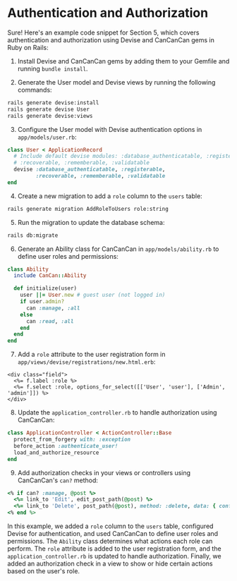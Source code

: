 # Authentication and Authorization

Sure! Here's an example code snippet for Section 5, which covers authentication and authorization using Devise and CanCanCan gems in Ruby on Rails:

1. Install Devise and CanCanCan gems by adding them to your Gemfile and running `bundle install`.

2. Generate the User model and Devise views by running the following commands:
```bash
rails generate devise:install
rails generate devise User
rails generate devise:views
```

3. Configure the User model with Devise authentication options in `app/models/user.rb`:
```ruby
class User < ApplicationRecord
  # Include default devise modules: :database_authenticatable, :registerable,
  # :recoverable, :rememberable, :validatable
  devise :database_authenticatable, :registerable,
         :recoverable, :rememberable, :validatable
end
```

4. Create a new migration to add a `role` column to the `users` table:
```bash
rails generate migration AddRoleToUsers role:string
```

5. Run the migration to update the database schema:
```bash
rails db:migrate
```

6. Generate an Ability class for CanCanCan in `app/models/ability.rb` to define user roles and permissions:
```ruby
class Ability
  include CanCan::Ability

  def initialize(user)
    user ||= User.new # guest user (not logged in)
    if user.admin?
      can :manage, :all
    else
      can :read, :all
    end
  end
end
```

7. Add a `role` attribute to the user registration form in `app/views/devise/registrations/new.html.erb`:
```erb
<div class="field">
  <%= f.label :role %>
  <%= f.select :role, options_for_select([['User', 'user'], ['Admin', 'admin']]) %>
</div>
```

8. Update the `application_controller.rb` to handle authorization using CanCanCan:
```ruby
class ApplicationController < ActionController::Base
  protect_from_forgery with: :exception
  before_action :authenticate_user!
  load_and_authorize_resource
end
```

9. Add authorization checks in your views or controllers using CanCanCan's `can?` method:
```ruby
<% if can? :manage, @post %>
  <%= link_to 'Edit', edit_post_path(@post) %>
  <%= link_to 'Delete', post_path(@post), method: :delete, data: { confirm: 'Are you sure?' } %>
<% end %>
```

In this example, we added a `role` column to the `users` table, configured Devise for authentication, and used CanCanCan to define user roles and permissions. The `Ability` class determines what actions each role can perform. The `role` attribute is added to the user registration form, and the `application_controller.rb` is updated to handle authorization. Finally, we added an authorization check in a view to show or hide certain actions based on the user's role.